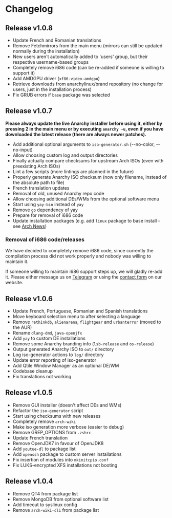 # Changelog

## Release v1.0.8

* Update French and Romanian translations
* Remove Fetchmirrors from the main menu (mirrors can still be updated normally during the installation)
* New users aren't automatically added to 'users' group, but their respective username-based groups
* Completely remove i686 code (can be re-added if someone is willing to support it)
* Add AMDGPU driver (`xf86-video-amdgpu`)
* Retrieve downloads from anarchylinux/brand repository (no change for users, just in the installation process)
* Fix GRUB errors if `base` package was selected

## Release v1.0.7

**Please always update the live Anarchy installer before using it,
either by pressing 2 in the main menu or by executing `anarchy -u`,
even if you have downloaded the latest release (there are always newer patches).**

* Add additional optional arguments to `iso-generator.sh` (--no-color, --no-input)
* Allow choosing custom log and output directories
* Finally actually compare checksums for upstream Arch ISOs (even with preexisting Arch ISOs)
* Lint a few scripts (more lintings are planned in the future)
* Properly generate Anarchy ISO checksum (now only filename, instead of the absolute path to file)
* French translation updates
* Removal of old, unused Anarchy repo code
* Allow choosing additional DEs/WMs from the optional software menu
* Start using `yay-bin` instead of `yay`
* Remove `go` dependency of yay
* Prepare for removal of i686 code
* Update installation packages (e.g. add `linux` package to base install - see [Arch News](https://www.archlinux.org/news/base-group-replaced-by-mandatory-base-package-manual-intervention-required/))

### Removal of i686 code/releases

We have decided to completely remove i686 code, since currently the compilation
process did not work properly and nobody was willing to maintain it.

If someone willing to maintain i686 support steps up, we will gladly re-add it.
Please either message us on [Telegram](https://t.me/anarchy_linux)
or using the [contact form](https://www.anarchylinux.org/contact.html) on our website.

## Release v1.0.6

* Update French, Portuguese, Romanian and Spanish translations
* Move keyboard selection menu to after selecting a language
* Remove `rethinkdb`, `alienarena`, `flightgear` and `urbanterror` (moved to the AUR)
* Rename `dlang-dmd`, `java-openjfx`
* Add `yay` to custom DE installations
* Remove some Anarchy branding info (`lsb-release` and `os-release`)
* Output generated Anarchy ISO to `out/` directory
* Log iso-generator actions to `log/` directory
* Update error reporting of iso-generator
* Add Qtile Window Manager as an optional DE/WM
* Codebase cleanup
* Fix translations not working

## Release v1.0.5

* Remove GUI installer (doesn't affect DEs and WMs)
* Refactor the `iso-generator` script
* Start using checksums with new releases
* Completely remove `arch-wiki`
* Make iso generation more verbose (easier to debug)
* Remove GREP_OPTIONS from `.zshrc`
* Update French translation
* Remove OpenJDK7 in favour of OpenJDK8
* Add `youtue-dl` to package list
* Add `openssh` package to custom server installations
* Fix insertion of modules into `mkinitcpio.conf`
* Fix LUKS-encrypted XFS installations not booting

## Release v1.0.4

* Remove QT4 from package list
* Remove MongoDB from optional software list
* Add timeout to syslinux config
* Remove `arch-wiki-cli` from package list

